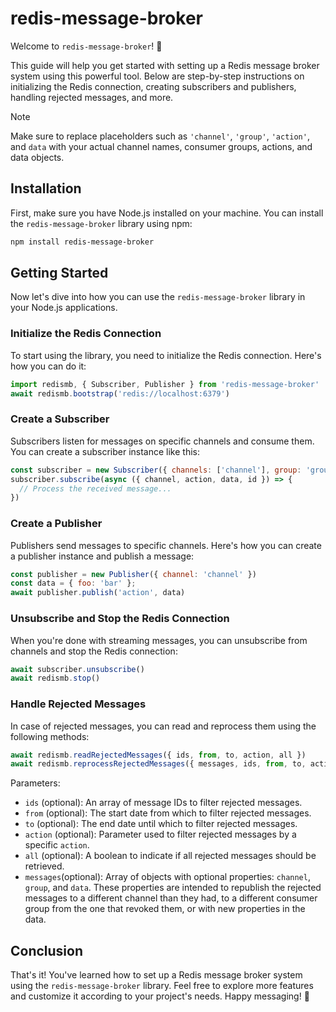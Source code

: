 # redis-message-broker

Welcome to `redis-message-broker`! 🚀

This guide will help you get started with setting up a Redis message broker system using this powerful tool. Below are step-by-step instructions on initializing the Redis connection, creating subscribers and publishers, handling rejected messages, and more.

> [!NOTE]
> Make sure to replace placeholders such as `'channel'`, `'group'`, `'action'`, and `data` with your actual channel names, consumer groups, actions, and data objects.

## Installation

First, make sure you have Node.js installed on your machine. You can install the `redis-message-broker` library using npm:

```bash
npm install redis-message-broker
```

## Getting Started

Now let's dive into how you can use the `redis-message-broker` library in your Node.js applications.

### Initialize the Redis Connection

To start using the library, you need to initialize the Redis connection. Here's how you can do it:

```javascript
import redismb, { Subscriber, Publisher } from 'redis-message-broker'
await redismb.bootstrap('redis://localhost:6379')
```

### Create a Subscriber

Subscribers listen for messages on specific channels and consume them. You can create a subscriber instance like this:

```javascript
const subscriber = new Subscriber({ channels: ['channel'], group: 'group' })
subscriber.subscribe(async ({ channel, action, data, id }) => {
  // Process the received message...
})
```

### Create a Publisher

Publishers send messages to specific channels. Here's how you can create a publisher instance and publish a message:

```javascript
const publisher = new Publisher({ channel: 'channel' })
const data = { foo: 'bar' };
await publisher.publish('action', data)
```

### Unsubscribe and Stop the Redis Connection

When you're done with streaming messages, you can unsubscribe from channels and stop the Redis connection:

```javascript
await subscriber.unsubscribe()
await redismb.stop()
```

### Handle Rejected Messages

In case of rejected messages, you can read and reprocess them using the following methods:

```javascript
await redismb.readRejectedMessages({ ids, from, to, action, all })
await redismb.reprocessRejectedMessages({ messages, ids, from, to, action, all })
```

Parameters:

- `ids` (optional): An array of message IDs to filter rejected messages.
- `from` (optional): The start date from which to filter rejected messages.
- `to` (optional): The end date until which to filter rejected messages.
- `action` (optional): Parameter used to filter rejected messages by a specific `action`.
- `all` (optional): A boolean to indicate if all rejected messages should be retrieved.
- `messages`(optional): Array of objects with optional properties: `channel`, `group`, and `data`. These properties are intended to republish the rejected messages to a different channel than they had, to a different consumer group from the one that revoked them, or with new properties in the data.

## Conclusion

That's it! You've learned how to set up a Redis message broker system using the `redis-message-broker` library. Feel free to explore more features and customize it according to your project's needs. Happy messaging! 📨
